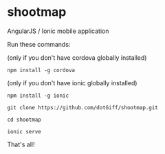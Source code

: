shootmap
========

AngularJS / Ionic mobile application

Run these commands:

(only if you don't have cordova globally installed)
```
npm install -g cordova
```
(only if you don't have ionic globally installed)
```
npm install -g ionic
```
```
git clone https://github.com/dotGiff/shootmap.git
```
```
cd shootmap
```
```
ionic serve 
```
That's all!
